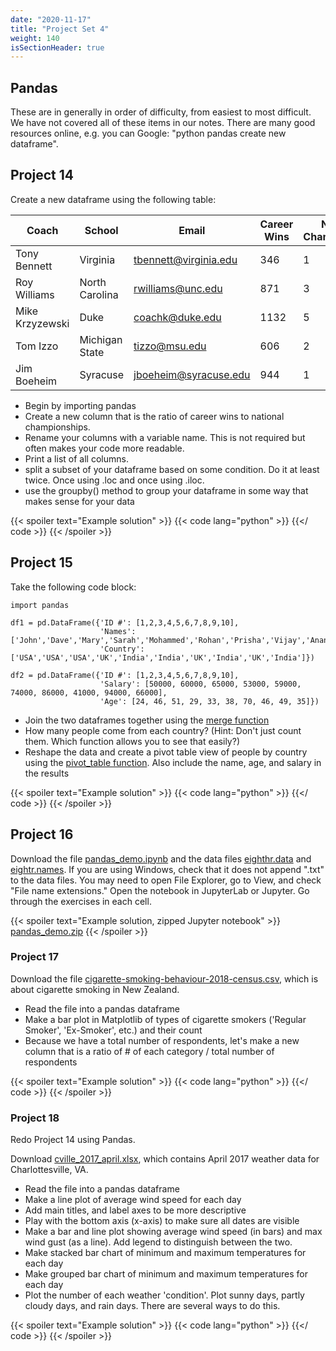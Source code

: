 ```yaml
---
date: "2020-11-17"
title: "Project Set 4"
weight: 140
isSectionHeader: true
---
```


## Pandas 
These are in generally in order of difficulty, from easiest to most difficult. We have not covered all of these items in our notes. There are many good resources online, e.g. you can Google: "python pandas create new dataframe".

## Project 14
Create a new dataframe using the following table:

| Coach           | School         | Email                 | Career Wins | National Championships |
|-----------------|----------------|-----------------------|-------------|------------------------|
| Tony Bennett    | Virginia       | tbennett@virginia.edu | 346         | 1                      |
| Roy Williams    | North Carolina | rwilliams@unc.edu     | 871         | 3                      |
| Mike Krzyzewski | Duke           | coachk@duke.edu       | 1132        | 5                      |
| Tom Izzo        | Michigan State | tizzo@msu.edu         | 606         | 2                      |
| Jim Boeheim     | Syracuse       | jboeheim@syracuse.edu | 944         | 1                      |

- Begin by importing pandas
- Create a new column that is the ratio of career wins to national championships.
- Rename your columns with a variable name. This is not required but often makes your code more readable. 
- Print a list of all columns.
- split a subset of your dataframe based on some condition. Do it at least twice. Once using .loc and once using .iloc.
- use the groupby() method to group your dataframe in some way that makes sense for your data

{{< spoiler text="Example solution" >}}
{{< code lang="python" >}}
    [](/content/courses/python-introduction/solns/proj_set_4/basketball_data.py)
{{</ code >}}
{{< /spoiler >}}

## Project 15
Take the following code block:
```
import pandas

df1 = pd.DataFrame({'ID #': [1,2,3,4,5,6,7,8,9,10],
                    'Names': ['John','Dave','Mary','Sarah','Mohammed','Rohan','Prisha','Vijay','Ananya','Raj'],
                    'Country': ['USA','USA','USA','UK','India','India','UK','India','UK','India']})

df2 = pd.DataFrame({'ID #': [1,2,3,4,5,6,7,8,9,10],
                    'Salary': [50000, 60000, 65000, 53000, 59000, 74000, 86000, 41000, 94000, 66000],
                    'Age': [24, 46, 51, 29, 33, 38, 70, 46, 49, 35]})
```

- Join the two dataframes together using the [merge function](https://pandas.pydata.org/pandas-docs/stable/user_guide/merging.html)
- How many people come from each country? (Hint: Don't just count them. Which function allows you to see that easily?)
- Reshape the data and create a pivot table view of people by country using the [pivot_table function](https://www.geeksforgeeks.org/python-pandas-pivot_table/). Also include the name, age, and salary in the results

{{< spoiler text="Example solution" >}}
{{< code lang="python" >}}
    [](/content/courses/python-introduction/solns/proj_set_4/pivot_table_example.py)
{{</ code >}}
{{< /spoiler >}}

## Project 16

Download the file [pandas_demo.ipynb](scripts/pandas_demo_blank.zip) and the data files [eighthr.data](data/eighthr.data) and [eightr.names](data/eighthr.names). If you are using Windows, check that it does not append ".txt" to the data files.  You may need to open File Explorer, go to View, and check "File name extensions."  Open the notebook in JupyterLab or Jupyter.  Go through the exercises in each cell.

{{< spoiler text="Example solution, zipped Jupyter notebook" >}}
[pandas_demo.zip](solns/proj_set_4/pandas_demo.zip)
{{< /spoiler >}}

### Project 17
Download the file [cigarette-smoking-behaviour-2018-census.csv](data/cigarette-smoking-behaviour-2018-census.csv), which is about cigarette smoking in New Zealand.
- Read the file into a pandas dataframe
- Make a bar plot in Matplotlib of types of cigarette smokers ('Regular Smoker', 'Ex-Smoker', etc.) and their count
- Because we have a total number of respondents, let's make a new column that is a ratio of # of each category / total number of respondents

{{< spoiler text="Example solution" >}}
{{< code lang="python" >}}
    [](/content/courses/python-introduction/solns/proj_set_4/cigarette_smoking_nz.py)
{{</ code >}}
{{< /spoiler >}}
 
### Project 18
Redo Project 14 using Pandas.

Download [cville_2017_april.xlsx](data/cville_2017_april.xlsx), which contains April 2017 weather data for Charlottesville, VA.
- Read the file into a pandas dataframe
- Make a line plot of average wind speed for each day
- Add main titles, and label axes to be more descriptive
- Play with the bottom axis (x-axis) to make sure all dates are visible
- Make a bar and line plot showing average wind speed (in bars) and max wind gust (as a line). Add legend to distinguish between the two.
- Make stacked bar chart of minimum and maximum temperatures for each day
- Make grouped bar chart of minimum and maximum temperatures for each day
- Plot the number of each weather 'condition'. Plot sunny days, partly cloudy days, and rain days. There are several ways to do this.

{{< spoiler text="Example solution" >}}
{{< code lang="python" >}}
    [](/content/courses/python-introduction/solns/proj_set_4/cville_2017_apr_pandas.py)
{{</ code >}}
{{< /spoiler >}}
